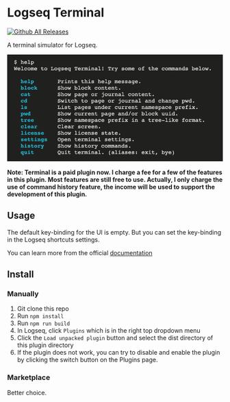 # Logseq Terminal

[![Github All Releases](https://img.shields.io/github/downloads/vipzhicheng/logseq-plugin-terminal/total.svg)](https://github.com/vipzhicheng/logseq-plugin-terminal/releases)

A terminal simulator for Logseq.

![](./public/assets/screenshot.png)

**Note: Terminal is a paid plugin now. I charge a fee for a few of the features in this plugin. Most features are still free to use. Actually, I only charge the use of command history feature, the income will be used to support the development of this plugin.**

## Usage

The default key-binding for the UI is empty. But you can set the key-binding in the Logseq shortcuts settings.

You can learn more from the official [documentation](https://www.vipzhicheng.com/logseq-plugin-terminal/)

## Install

### Manually

1. Git clone this repo
2. Run `npm install`
3. Run `npm run build`
4. In Logseq, click `Plugins` which is in the right top dropdown menu
5. Click the `Load unpacked plugin` button and select the dist directory of this plugin directory
6. If the plugin does not work, you can try to disable and enable the plugin by clicking the switch button on the Plugins page.

### Marketplace

Better choice.
